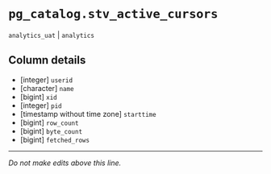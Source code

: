 # `pg_catalog.stv_active_cursors`
`analytics_uat` | `analytics`

## Column details
* [integer]   `userid`
* [character] `name`
* [bigint]    `xid`
* [integer]   `pid`
* [timestamp without time zone] `starttime`
* [bigint]    `row_count`
* [bigint]    `byte_count`
* [bigint]    `fetched_rows`

-------------------------------------------------------------------------------
*Do not make edits above this line.*
